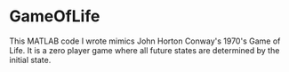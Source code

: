 # GameOfLife
This MATLAB code I wrote mimics John Horton Conway's 1970's Game of Life. It is a zero player game where all future states are determined by the initial state.
